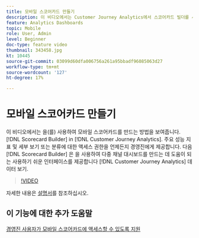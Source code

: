 ```yaml
---
title: 모바일 스코어카드 만들기
description: 이 비디오에서는 Customer Journey Analytics에서 스코어카드 빌더를 사용하여 모바일 스코어카드를 만드는 방법을 보여줍니다. 주요 성능 지표 및 세부 보기 또는 분류에 대한 액세스 권한을 언제든지 경영진에게 제공합니다. 스코어카드 빌더는 Customer Journey Analytics 데이터 보기를 사용하여 다중 채널 대시보드를 만드는 데 도움이 되는 사용하기 쉬운 인터페이스를 제공합니다.
feature: Analytics Dashboards
topic: Mobile
role: User, Admin
level: Beginner
doc-type: feature video
thumbnail: 343458.jpg
kt: 10445
source-git-commit: 03099d60dfa006756a261a95bbadf96085063d27
workflow-type: tm+mt
source-wordcount: '127'
ht-degree: 17%

---
```



# 모바일 스코어카드 만들기

이 비디오에서는 을(를) 사용하여 모바일 스코어카드를 만드는 방법을 보여줍니다. [!DNL Scorecard Builder] in [!DNL Customer Journey Analytics]. 주요 성능 지표 및 세부 보기 또는 분류에 대한 액세스 권한을 언제든지 경영진에게 제공합니다. 다음 [!DNL Scorecard Builder] 은 을 사용하여 다중 채널 대시보드를 만드는 데 도움이 되는 사용하기 쉬운 인터페이스를 제공합니다 [!DNL Customer Journey Analytics] 데이터 보기.

>[!VIDEO](https://video.tv.adobe.com/v/343458/?quality=12&learn=on)

자세한 내용은 [설명서](https://experienceleague.adobe.com/docs/analytics-platform/using/cja-dashboards/create-scorecard.html)를 참조하십시오.

## 이 기능에 대한 추가 도움말

[경영진 사용자가 모바일 스코어카드에 액세스할 수 있도록 지원](assist-executives-to-access-mobile-scorecards.md)